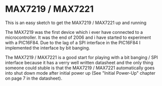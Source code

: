 MAX7219 / MAX7221
================
This is an easy sketch to get the MAX7219 / MAX7221 up and running


The MAX7219 was the first device which i ever have connected to a microcontroller.
It was the end of 2006 and i have started to experiment with a PIC16F84.
Due to the lag of a SPI interface in the PIC16F84 I implemented the interface by bit banging.

The MAX7219 / MAX7221 is a good start for playing with a bit banging / SPI interface because it has a verry well written datasheet and the only thing someone could stuble is that the MAX7219 / MAX7221 automatically goes into shut down mode after initial power up (See "Initial Power-Up" chapter on page 7 in the datasheet).

